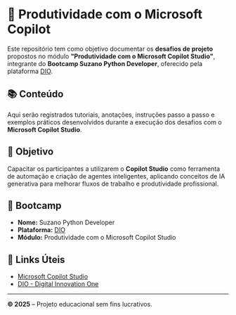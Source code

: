 # 📘 Produtividade com o Microsoft Copilot

Este repositório tem como objetivo documentar os **desafios de projeto** propostos no módulo **"Produtividade com o Microsoft Copilot Studio"**, integrante do **Bootcamp Suzano Python Developer**, oferecido pela plataforma [DIO](https://www.dio.me).

## 📚 Conteúdo

Aqui serão registrados tutoriais, anotações, instruções passo a passo e exemplos práticos desenvolvidos durante a execução dos desafios com o **Microsoft Copilot Studio**.

## 🎯 Objetivo

Capacitar os participantes a utilizarem o **Copilot Studio** como ferramenta de automação e criação de agentes inteligentes, aplicando conceitos de IA generativa para melhorar fluxos de trabalho e produtividade profissional.

## 🚀 Bootcamp

- **Nome:** Suzano Python Developer
- **Plataforma:** [DIO](https://www.dio.me)
- **Módulo:** Produtividade com o Microsoft Copilot Studio

## 📎 Links Úteis

- [Microsoft Copilot Studio](https://copilotstudio.microsoft.com)
- [DIO - Digital Innovation One](https://www.dio.me)

---

**© 2025** – Projeto educacional sem fins lucrativos.
